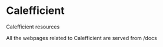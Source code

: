# Calefficient
Calefficient resources

All the webpages related to Calefficient are served from /docs
